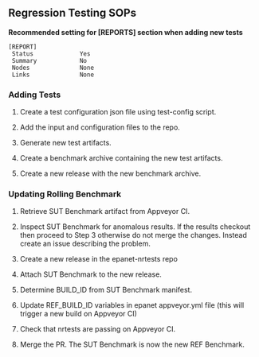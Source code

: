 <!---
   Testing.md

   Created: Sept 6, 2019
   Updated: Sept 9, 2019

   Author: Michael E. Tryby
           US EPA - ORD/NRMRL
--->

## Regression Testing SOPs


**Recommended setting for [REPORTS] section when adding new tests**
```
[REPORT]
 Status             Yes
 Summary            No
 Nodes              None
 Links              None
```


### Adding Tests

  1. Create a test configuration json file using test-config script.

  2. Add the input and configuration files to the repo.

  3. Generate new test artifacts.

  4. Create a benchmark archive containing the new test artifacts.

  5. Create a new release with the new benchmark archive.


### Updating Rolling Benchmark

  1. Retrieve SUT Benchmark artifact from Appveyor CI.

  2. Inspect SUT Benchmark for anomalous results. If the results checkout then
     proceed to Step 3 otherwise do not merge the changes. Instead create an
     issue describing the problem.

  3. Create a new release in the epanet-nrtests repo

  4. Attach SUT Benchmark to the new release.

  5. Determine BUILD_ID from SUT Benchmark manifest.

  6. Update REF_BUILD_ID variables in epanet appveyor.yml file (this will
     trigger a new build on Appveyor CI)

  7. Check that nrtests are passing on Appveyor CI.

  8. Merge the PR. The SUT Benchmark is now the new REF Benchmark.
